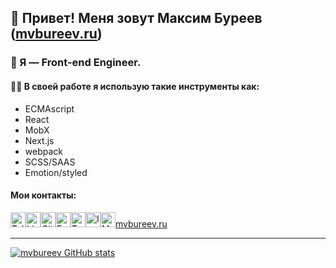 ## 👋 Привет! Меня зовут Максим Буреев ([mvbureev.ru](https://mvbureev.ru))



### 🦄 Я — Front-end Engineer.



#### 🧑‍💻 В своей работе я использую такие инструменты как:

* ECMAscript
* React
* MobX
* Next.js
* webpack
* SCSS/SAAS
* Emotion/styled



#### Мои контакты:

<img src="https://mvbureev.ru/images/svg/social/telegram.svg" alt="Telegram" style="width:24px;height:24px" /><img src="https://mvbureev.ru/images/svg/social/linkedin.svg" alt="LinkedIn" style="width:24px;height:24px" /><img src="https://mvbureev.ru/images/svg/social/gitlab.svg" alt="GitLab" style="width:24px;height:24px" /><img src="https://mvbureev.ru/images/svg/social/facebook.svg" alt="FaceBook" style="width:24px;height:24px" /><img src="https://mvbureev.ru/images/svg/social/twitter.svg" alt="Twitter" style="width:24px;height:24px" /><img src="https://mvbureev.ru/images/svg/social/instagram.svg" alt="Instagram" style="width:24px;height:24px" /><img src="https://mvbureev.ru/images/svg/social/mail.svg" alt="Mail" style="width:24px;height:24px" />[mvbureev.ru](https://mvbureev.ru)



****

[![mvbureev GitHub stats](https://github-readme-stats.vercel.app/api?username=mvbureev)](https://github.com/mvbureev/github-readme-stats)

